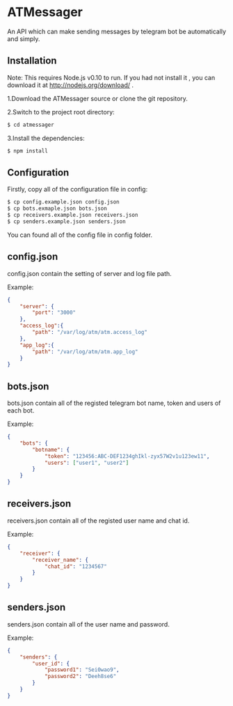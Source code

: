 ATMessager
===

An API which can make sending messages by telegram bot be automatically and simply.

Installation
-----------
Note: This requires Node.js v0.10 to run. If you had not install it , you can download it at http://nodejs.org/download/ . 

1.Download the ATMessager source or clone the git repository.


2.Switch to the project root directory:

```bash
$ cd atmessager
```
3.Install the dependencies: 

```bash
$ npm install
```

Configuration
-----------
Firstly, copy all of the configuration file in config: 

```bash
$ cp config.example.json config.json
$ cp bots.exmaple.json bots.json
$ cp receivers.example.json receivers.json
$ cp senders.example.json senders.json
```

You can found all of the config file in config folder.

config.json
-----------

config.json contain the setting of server and log file path.

Example:

```json
{
	"server": {
		"port": "3000"
	},
	"access_log":{
		"path": "/var/log/atm/atm.access_log"
	},
	"app_log":{
		"path": "/var/log/atm/atm.app_log"
	}
}
```

bots.json
-----------
bots.json contain all of the registed telegram bot name, token and users of each bot.

Example:

```json
{
	"bots": {
		"botname": {
			"token": "123456:ABC-DEF1234ghIkl-zyx57W2v1u123ew11",
			"users": ["user1", "user2"]
		}
	}
}
```
receivers.json
-----------

receivers.json contain all of the registed user name and chat id.

Example:

```json
{
	"receiver": {
		"receiver_name": {
			"chat_id": "1234567"
		}
	}
}
```

senders.json
-----------

senders.json contain all of the user name and password.

Example:

```json
{
	"senders": {
		"user_id": {
			"password1": "Sei0wao9",
			"password2": "Deeh8se6"
		}
	}
}
```